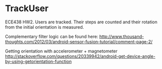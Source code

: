 # TrackUser
ECE438 HW2. Users are tracked. Their steps are counted and their rotation from the initial orientation is measured.

Complementary filter logic can be found here: http://www.thousand-thoughts.com/2012/03/android-sensor-fusion-tutorial/comment-page-2/

Getting orientation with accelerometer + magnetometer 
http://stackoverflow.com/questions/20339942/android-get-device-angle-by-using-getorientation-function
